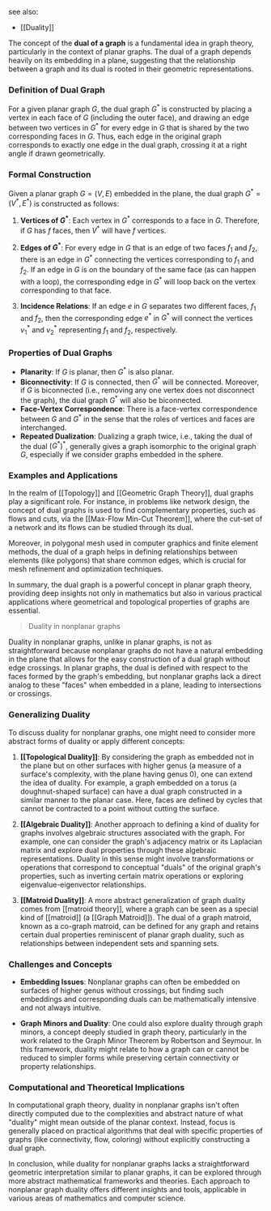 see also:
- [[Duality]]

The concept of the **dual of a graph** is a fundamental idea in graph theory, particularly in the context of planar graphs. The dual of a graph depends heavily on its embedding in a plane, suggesting that the relationship between a graph and its dual is rooted in their geometric representations.

### Definition of Dual Graph

For a given planar graph $G$, the dual graph $G^*$ is constructed by placing a vertex in each face of $G$ (including the outer face), and drawing an edge between two vertices in $G^*$ for every edge in $G$ that is shared by the two corresponding faces in $G$. Thus, each edge in the original graph corresponds to exactly one edge in the dual graph, crossing it at a right angle if drawn geometrically.

### Formal Construction

Given a planar graph $G = (V, E)$ embedded in the plane, the dual graph $G^* = (V^*, E^*)$ is constructed as follows:

1. **Vertices of $G^*$**: Each vertex in $G^*$ corresponds to a face in $G$. Therefore, if $G$ has $f$ faces, then $V^*$ will have $f$ vertices.

2. **Edges of $G^*$**: For every edge in $G$ that is an edge of two faces $f_1$ and $f_2$, there is an edge in $G^*$ connecting the vertices corresponding to $f_1$ and $f_2$. If an edge in $G$ is on the boundary of the same face (as can happen with a loop), the corresponding edge in $G^*$ will loop back on the vertex corresponding to that face.

3. **Incidence Relations**: If an edge $e$ in $G$ separates two different faces, $f_1$ and $f_2$, then the corresponding edge $e^*$ in $G^*$ will connect the vertices $v^*_1$ and $v^*_2$ representing $f_1$ and $f_2$, respectively.

### Properties of Dual Graphs

- **Planarity**: If $G$ is planar, then $G^*$ is also planar.
- **Biconnectivity**: If $G$ is connected, then $G^*$ will be connected. Moreover, if $G$ is biconnected (i.e., removing any one vertex does not disconnect the graph), the dual graph $G^*$ will also be biconnected.
- **Face-Vertex Correspondence**: There is a face-vertex correspondence between $G$ and $G^*$ in the sense that the roles of vertices and faces are interchanged.
- **Repeated Dualization**: Dualizing a graph twice, i.e., taking the dual of the dual $(G^*)^*$, generally gives a graph isomorphic to the original graph $G$, especially if we consider graphs embedded in the sphere.

### Examples and Applications

In the realm of [[Topology]] and [[Geometric Graph Theory]], dual graphs play a significant role. For instance, in problems like network design, the concept of dual graphs is used to find complementary properties, such as flows and cuts, via the [[Max-Flow Min-Cut Theorem]], where the cut-set of a network and its flows can be studied through its dual.

Moreover, in polygonal mesh used in computer graphics and finite element methods, the dual of a graph helps in defining relationships between elements (like polygons) that share common edges, which is crucial for mesh refinement and optimization techniques.

In summary, the dual graph is a powerful concept in planar graph theory, providing deep insights not only in mathematics but also in various practical applications where geometrical and topological properties of graphs are essential.

>Duality in nonplanar graphs

Duality in nonplanar graphs, unlike in planar graphs, is not as straightforward because nonplanar graphs do not have a natural embedding in the plane that allows for the easy construction of a dual graph without edge crossings. In planar graphs, the dual is defined with respect to the faces formed by the graph's embedding, but nonplanar graphs lack a direct analog to these "faces" when embedded in a plane, leading to intersections or crossings. 

### Generalizing Duality

To discuss duality for nonplanar graphs, one might need to consider more abstract forms of duality or apply different concepts:

1. **[[Topological Duality]]**: By considering the graph as embedded not in the plane but on other surfaces with higher genus (a measure of a surface's complexity, with the plane having genus 0), one can extend the idea of duality. For example, a graph embedded on a torus (a doughnut-shaped surface) can have a dual graph constructed in a similar manner to the planar case. Here, faces are defined by cycles that cannot be contracted to a point without cutting the surface.

2. **[[Algebraic Duality]]**: Another approach to defining a kind of duality for graphs involves algebraic structures associated with the graph. For example, one can consider the graph's adjacency matrix or its Laplacian matrix and explore dual properties through these algebraic representations. Duality in this sense might involve transformations or operations that correspond to conceptual "duals" of the original graph's properties, such as inverting certain matrix operations or exploring eigenvalue-eigenvector relationships.

3. **[[Matroid Duality]]**: A more abstract generalization of graph duality comes from [[matroid theory]], where a graph can be seen as a special kind of [[matroid]] (a [[Graph Matroid]]). The dual of a graph matroid, known as a co-graph matroid, can be defined for any graph and retains certain dual properties reminiscent of planar graph duality, such as relationships between independent sets and spanning sets.

### Challenges and Concepts

- **Embedding Issues**: Nonplanar graphs can often be embedded on surfaces of higher genus without crossings, but finding such embeddings and corresponding duals can be mathematically intensive and not always intuitive.

- **Graph Minors and Duality**: One could also explore duality through graph minors, a concept deeply studied in graph theory, particularly in the work related to the Graph Minor Theorem by Robertson and Seymour. In this framework, duality might relate to how a graph can or cannot be reduced to simpler forms while preserving certain connectivity or property relationships.

### Computational and Theoretical Implications

In computational graph theory, duality in nonplanar graphs isn't often directly computed due to the complexities and abstract nature of what "duality" might mean outside of the planar context. Instead, focus is generally placed on practical algorithms that deal with specific properties of graphs (like connectivity, flow, coloring) without explicitly constructing a dual graph.

In conclusion, while duality for nonplanar graphs lacks a straightforward geometric interpretation similar to planar graphs, it can be explored through more abstract mathematical frameworks and theories. Each approach to nonplanar graph duality offers different insights and tools, applicable in various areas of mathematics and computer science.